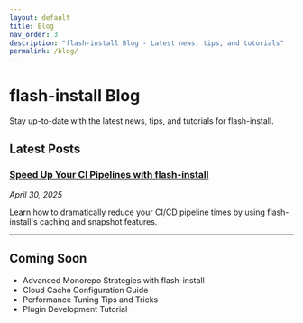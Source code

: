 ```yaml
---
layout: default
title: Blog
nav_order: 3
description: "flash-install Blog - Latest news, tips, and tutorials"
permalink: /blog/
---
```


# flash-install Blog

Stay up-to-date with the latest news, tips, and tutorials for flash-install.

## Latest Posts

### [Speed Up Your CI Pipelines with flash-install](./speed-up-ci-with-flash-install)
*April 30, 2025*

Learn how to dramatically reduce your CI/CD pipeline times by using flash-install's caching and snapshot features.

---

## Coming Soon

- Advanced Monorepo Strategies with flash-install
- Cloud Cache Configuration Guide
- Performance Tuning Tips and Tricks
- Plugin Development Tutorial
